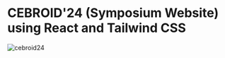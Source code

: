 # CEBROID'24 (Symposium Website) using React and Tailwind CSS

![cebroid24](https://github.com/user-attachments/assets/59b6cc52-ca9e-4312-ba5c-7db7983986a9)

